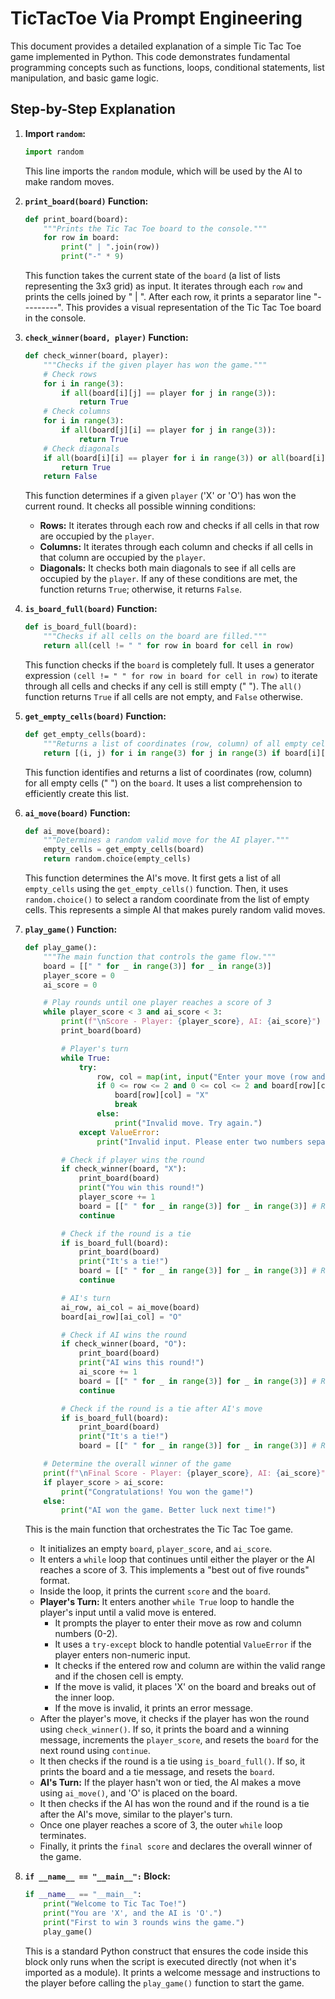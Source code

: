 # TicTacToe Via Prompt Engineering

This document provides a detailed explanation of a simple Tic Tac Toe game implemented in Python. This code demonstrates fundamental programming concepts such as functions, loops, conditional statements, list manipulation, and basic game logic.

## Step-by-Step Explanation

1.  **Import `random`:**

    ```python
    import random
    ```

    This line imports the `random` module, which will be used by the AI to make random moves.

2.  **`print_board(board)` Function:**

    ```python
    def print_board(board):
        """Prints the Tic Tac Toe board to the console."""
        for row in board:
            print(" | ".join(row))
            print("-" * 9)
    ```

    This function takes the current state of the `board` (a list of lists representing the 3x3 grid) as input. It iterates through each `row` and prints the cells joined by " | ". After each row, it prints a separator line "---------". This provides a visual representation of the Tic Tac Toe board in the console.

3.  **`check_winner(board, player)` Function:**

    ```python
    def check_winner(board, player):
        """Checks if the given player has won the game."""
        # Check rows
        for i in range(3):
            if all(board[i][j] == player for j in range(3)):
                return True
        # Check columns
        for i in range(3):
            if all(board[j][i] == player for j in range(3)):
                return True
        # Check diagonals
        if all(board[i][i] == player for i in range(3)) or all(board[i][2-i] == player for i in range(3)):
            return True
        return False
    ```

    This function determines if a given `player` ('X' or 'O') has won the current round. It checks all possible winning conditions:

      * **Rows:** It iterates through each row and checks if all cells in that row are occupied by the `player`.
      * **Columns:** It iterates through each column and checks if all cells in that column are occupied by the `player`.
      * **Diagonals:** It checks both main diagonals to see if all cells are occupied by the `player`.
        If any of these conditions are met, the function returns `True`; otherwise, it returns `False`.

4.  **`is_board_full(board)` Function:**

    ```python
    def is_board_full(board):
        """Checks if all cells on the board are filled."""
        return all(cell != " " for row in board for cell in row)
    ```

    This function checks if the `board` is completely full. It uses a generator expression `(cell != " " for row in board for cell in row)` to iterate through all cells and checks if any cell is still empty (" "). The `all()` function returns `True` if all cells are not empty, and `False` otherwise.

5.  **`get_empty_cells(board)` Function:**

    ```python
    def get_empty_cells(board):
        """Returns a list of coordinates (row, column) of all empty cells."""
        return [(i, j) for i in range(3) for j in range(3) if board[i][j] == " "]
    ```

    This function identifies and returns a list of coordinates (row, column) for all empty cells (" ") on the `board`. It uses a list comprehension to efficiently create this list.

6.  **`ai_move(board)` Function:**

    ```python
    def ai_move(board):
        """Determines a random valid move for the AI player."""
        empty_cells = get_empty_cells(board)
        return random.choice(empty_cells)
    ```

    This function determines the AI's move. It first gets a list of all `empty_cells` using the `get_empty_cells()` function. Then, it uses `random.choice()` to select a random coordinate from the list of empty cells. This represents a simple AI that makes purely random valid moves.

7.  **`play_game()` Function:**

    ```python
    def play_game():
        """The main function that controls the game flow."""
        board = [[" " for _ in range(3)] for _ in range(3)]
        player_score = 0
        ai_score = 0

        # Play rounds until one player reaches a score of 3
        while player_score < 3 and ai_score < 3:
            print(f"\nScore - Player: {player_score}, AI: {ai_score}")
            print_board(board)

            # Player's turn
            while True:
                try:
                    row, col = map(int, input("Enter your move (row and column, 0-2): ").split())
                    if 0 <= row <= 2 and 0 <= col <= 2 and board[row][col] == " ":
                        board[row][col] = "X"
                        break
                    else:
                        print("Invalid move. Try again.")
                except ValueError:
                    print("Invalid input. Please enter two numbers separated by a space.")

            # Check if player wins the round
            if check_winner(board, "X"):
                print_board(board)
                print("You win this round!")
                player_score += 1
                board = [[" " for _ in range(3)] for _ in range(3)] # Reset the board
                continue

            # Check if the round is a tie
            if is_board_full(board):
                print_board(board)
                print("It's a tie!")
                board = [[" " for _ in range(3)] for _ in range(3)] # Reset the board
                continue

            # AI's turn
            ai_row, ai_col = ai_move(board)
            board[ai_row][ai_col] = "O"

            # Check if AI wins the round
            if check_winner(board, "O"):
                print_board(board)
                print("AI wins this round!")
                ai_score += 1
                board = [[" " for _ in range(3)] for _ in range(3)] # Reset the board
                continue

            # Check if the round is a tie after AI's move
            if is_board_full(board):
                print_board(board)
                print("It's a tie!")
                board = [[" " for _ in range(3)] for _ in range(3)] # Reset the board

        # Determine the overall winner of the game
        print(f"\nFinal Score - Player: {player_score}, AI: {ai_score}")
        if player_score > ai_score:
            print("Congratulations! You won the game!")
        else:
            print("AI won the game. Better luck next time!")
    ```

    This is the main function that orchestrates the Tic Tac Toe game.

      * It initializes an empty `board`, `player_score`, and `ai_score`.
      * It enters a `while` loop that continues until either the player or the AI reaches a score of 3. This implements a "best out of five rounds" format.
      * Inside the loop, it prints the current `score` and the `board`.
      * **Player's Turn:** It enters another `while True` loop to handle the player's input until a valid move is entered.
          * It prompts the player to enter their move as row and column numbers (0-2).
          * It uses a `try-except` block to handle potential `ValueError` if the player enters non-numeric input.
          * It checks if the entered row and column are within the valid range and if the chosen cell is empty.
          * If the move is valid, it places 'X' on the board and breaks out of the inner loop.
          * If the move is invalid, it prints an error message.
      * After the player's move, it checks if the player has won the round using `check_winner()`. If so, it prints the board and a winning message, increments the `player_score`, and resets the `board` for the next round using `continue`.
      * It then checks if the round is a tie using `is_board_full()`. If so, it prints the board and a tie message, and resets the `board`.
      * **AI's Turn:** If the player hasn't won or tied, the AI makes a move using `ai_move()`, and 'O' is placed on the board.
      * It then checks if the AI has won the round and if the round is a tie after the AI's move, similar to the player's turn.
      * Once one player reaches a score of 3, the outer `while` loop terminates.
      * Finally, it prints the `final score` and declares the overall winner of the game.

8.  **`if __name__ == "__main__":` Block:**

    ```python
    if __name__ == "__main__":
        print("Welcome to Tic Tac Toe!")
        print("You are 'X', and the AI is 'O'.")
        print("First to win 3 rounds wins the game.")
        play_game()
    ```

    This is a standard Python construct that ensures the code inside this block only runs when the script is executed directly (not when it's imported as a module). It prints a welcome message and instructions to the player before calling the `play_game()` function to start the game.
